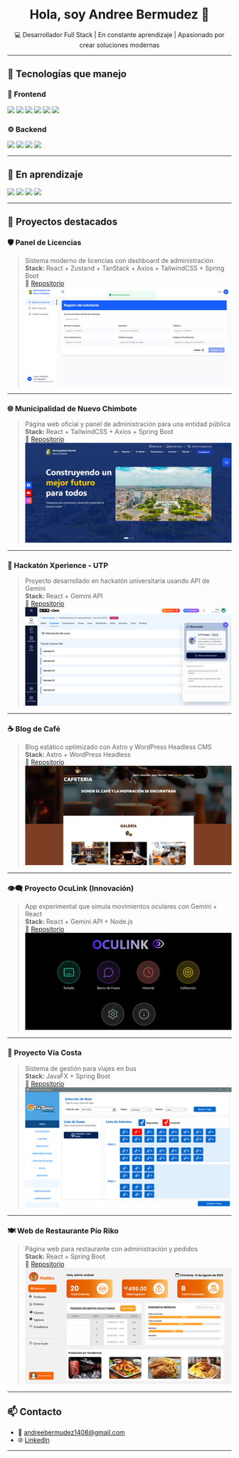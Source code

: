 <h1 align="center">Hola, soy Andree Bermudez 👋</h1>
<p align="center">💻 Desarrollador Full Stack | En constante aprendizaje | Apasionado por crear soluciones modernas</p>

---

## 🚀 Tecnologías que manejo

### 🧩 Frontend
<p>
  <img src="https://img.shields.io/badge/React-20232A?style=for-the-badge&logo=react&logoColor=61DAFB" />
  <img src="https://img.shields.io/badge/Astro-000000?style=for-the-badge&logo=astro&logoColor=white" />
  <img src="https://img.shields.io/badge/TailwindCSS-0EA5E9?style=for-the-badge&logo=tailwindcss&logoColor=white" />
  <img src="https://img.shields.io/badge/JavaScript-F7DF1E?style=for-the-badge&logo=javascript&logoColor=black" />
  <img src="https://img.shields.io/badge/HTML5-E34F26?style=for-the-badge&logo=html5&logoColor=white" />
  <img src="https://img.shields.io/badge/CSS3-1572B6?style=for-the-badge&logo=css3&logoColor=white" />
</p>

### ⚙️ Backend
<p>
  <img src="https://img.shields.io/badge/Spring Boot-6DB33F?style=for-the-badge&logo=springboot&logoColor=white" />
  <img src="https://img.shields.io/badge/Express.js-000000?style=for-the-badge&logo=express&logoColor=white" />
  <img src="https://img.shields.io/badge/Node.js-339933?style=for-the-badge&logo=nodedotjs&logoColor=white" />
  <img src="https://img.shields.io/badge/MySQL-4479A1?style=for-the-badge&logo=mysql&logoColor=white" />
</p>

---

## 📘 En aprendizaje
<p>
  <img src="https://img.shields.io/badge/Flutter-02569B?style=for-the-badge&logo=flutter&logoColor=white" />
  <img src="https://img.shields.io/badge/Go-00ADD8?style=for-the-badge&logo=go&logoColor=white" />
  <img src="https://img.shields.io/badge/Kotlin-7F52FF?style=for-the-badge&logo=kotlin&logoColor=white" />
  <img src="https://img.shields.io/badge/WordPress-21759B?style=for-the-badge&logo=wordpress&logoColor=white" />
</p>

---

## 🧠 Proyectos destacados

### 🛡️ Panel de Licencias
> Sistema moderno de licencias con dashboard de administración  
**Stack:** React + Zustand + TanStack + Axios + TailwindCSS + Spring Boot  
🔗 [Repositorio](#)  
![PanelLicencia](images/licencias.PNG)

---

### 🌐 Municipalidad de Nuevo Chimbote
> Página web oficial y panel de administración para una entidad pública  
**Stack:** React + TailwindCSS + Axios + Spring Boot  
🔗 [Repositorio](#)  
![Municipalidad](images/municipalidad.PNG)

---

### 🎉 Hackatón Xperience - UTP
> Proyecto desarrollado en hackatón universitaria usando API de Gemini  
**Stack:** React + Gemini API  
🔗 [Repositorio](#)  
![Hackaton](images/hackaton.PNG)

---

### ☕ Blog de Café
> Blog estático optimizado con Astro y WordPress Headless CMS  
**Stack:** Astro + WordPress Headless  
🔗 [Repositorio](#)  
![BlogCafe](images/blog.PNG)

---

### 👁️‍🗨️ Proyecto OcuLink (Innovación)
> App experimental que simula movimientos oculares con Gemini + React  
**Stack:** React + Gemini API + Node.js  
🔗 [Repositorio](#)  
![OcuLink](images/oculink.PNG)

---

### 🚌 Proyecto Vía Costa
> Sistema de gestión para viajes en bus  
**Stack:** JavaFX + Spring Boot  
🔗 [Repositorio](#)  
![ViaCosta](images/viacosta.PNG)

---

### 🍽️ Web de Restaurante Pío Riko
> Página web para restaurante con administración y pedidos  
**Stack:** React + Spring Boot  
🔗 [Repositorio](#)  
![PioRiko](images/pioriko.png)

---

## 📫 Contacto
- 📧 andreebermudez1408@gmail.com  
- 🌐 [LinkedIn](https://www.linkedin.com/in/andree-berm%C3%BAdez-porras-1b0954328/)

---

